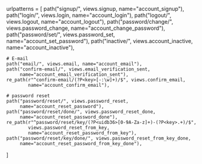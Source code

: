 urlpatterns = [
path("signup/", views.signup, name="account_signup"),
path("login/", views.login, name="account_login"),
path("logout/", views.logout, name="account_logout"),
path("password/change/", views.password_change,
name="account_change_password"),
path("password/set/", views.password_set, name="account_set_password"),
path("inactive/", views.account_inactive, name="account_inactive"),

    # E-mail
    path("email/", views.email, name="account_email"),
    path("confirm-email/", views.email_verification_sent,
         name="account_email_verification_sent"),
    re_path(r"^confirm-email/(?P<key>[-:\w]+)/$", views.confirm_email,
            name="account_confirm_email"),

    # password reset
    path("password/reset/", views.password_reset,
         name="account_reset_password"),
    path("password/reset/done/", views.password_reset_done,
         name="account_reset_password_done"),
    re_path(r"^password/reset/key/(?P<uidb36>[0-9A-Za-z]+)-(?P<key>.+)/$",
            views.password_reset_from_key,
            name="account_reset_password_from_key"),
    path("password/reset/key/done/", views.password_reset_from_key_done,
         name="account_reset_password_from_key_done"),

]
